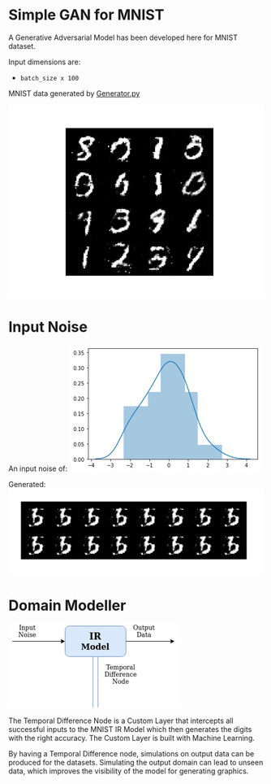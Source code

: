 # Simple GAN for MNIST

A Generative Adversarial Model has been developed here for MNIST dataset. 

Input dimensions are:

- `batch_size x 100`

MNIST data generated by [Generator.py](./network/GeneratorNet.py)

![MNIST Generated](./data/images/Generator/MNIST/_epoch_1_batch_1.png)

# Input Noise

An input noise of:
![Noise Plot](./data/images/Samples/Test/plot.png)

Generated:
![MNIST data](./data/images/Samples/Test/hori_epoch_1_batch_1.png)

# Domain Modeller

![IR Model for MNIST](./images/IR_Model.png)

The Temporal Difference Node is a Custom Layer that intercepts all successful inputs to the MNIST IR Model which then generates the digits with the right accuracy. The Custom Layer is built with Machine Learning. 

By having a Temporal Difference node, simulations on output data can be produced for the datasets. Simulating the output domain can lead to unseen data, which improves the visibility of the model for generating graphics.
